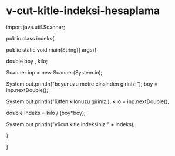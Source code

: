 # v-cut-kitle-indeksi-hesaplama

import java.util.Scanner;

public class indeks{

   public static void main(String[] args){
   
   double boy , kilo;
   
   Scanner inp = new Scanner(System.in);
   
   System.out.println("boyunuzu metre cinsinden giriniz:");
   boy = inp.nextDouble();
   
   System.out.println("lütfen kilonuzu giriniz:);
   kilo = inp.nextDouble();
   
   double indeks = kilo / (boy*boy);
   
   System.out.println("vücut kitle indeksiniz:" + indeks);
   
   }
   
 }
